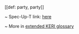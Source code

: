 [[def: party, party]]

~ Spec-Up-T link: <a href='https://weboftrust.github.io/WOT-terms/docs/glossary/party'>here</a>

~ More in <a href="https://weboftrust.github.io/WOT-terms/docs/glossary/party">extended KERI glossary</a>
